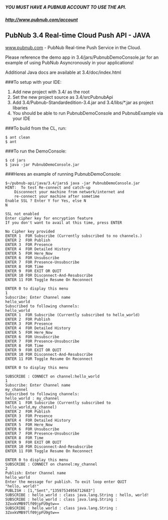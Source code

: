 ##### YOU MUST HAVE A PUBNUB ACCOUNT TO USE THE API.
##### http://www.pubnub.com/account

## PubNub 3.4 Real-time Cloud Push API - JAVA

www.pubnub.com - PubNub Real-time Push Service in the Cloud. 

Please reference the demo app in 3.4/jars/PubnubDemoConsole.jar for an example of using PubNub
Asyncronously in your applications!

Additional Java docs are available at 3.4/doc/index.html

###To setup with your IDE:

1. Add new project with 3.4/ as the root
2. Set the new project source as 3.4/srcPubnubApi
3. Add 3.4/Pubnub-Standardedition-3.4.jar and 3.4/libs/*.jar as project libaries
4. You should be able to run PubnubDemoConsole and PubnubExample via your IDE

###To build from the CL, run:
```
$ ant clean
$ ant
```
###To run the DemoConsole:
```
$ cd jars
$ java -jar PubnubDemoConsole.jar
```

###Heres an example of running PubnubDemoConsole:

```
$~/pubnub-api/java/3.4/jars$ java -jar PubnubDemoConsole.jar 
HINT:  To test Re-connect and catch-up
	Disconnect your machine from network/internet and
	re-connect your machine after sometime
Enable SSL ? Enter Y for Yes, else N
N

SSL not enabled
Enter cipher key for encryption feature
If you don't want to avail at this time, press ENTER

No Cipher key provided
ENTER 1  FOR Subscribe (Currently subscribed to no channels.)
ENTER 2  FOR Publish
ENTER 3  FOR Presence
ENTER 4  FOR Detailed History
ENTER 5  FOR Here_Now
ENTER 6  FOR Unsubscribe
ENTER 7  FOR Presence-Unsubscribe
ENTER 8  FOR Time
ENTER 9  FOR EXIT OR QUIT
ENTER 10 FOR Disconnect-And-Resubscribe
ENTER 11 FOR Toggle Resume On Reconnect

ENTER 0 to display this menu
1
Subscribe: Enter Channel name
hello_world
Subscribed to following channels: 
hello_world
ENTER 1  FOR Subscribe (Currently subscribed to hello_world)
ENTER 2  FOR Publish
ENTER 3  FOR Presence
ENTER 4  FOR Detailed History
ENTER 5  FOR Here_Now
ENTER 6  FOR Unsubscribe
ENTER 7  FOR Presence-Unsubscribe
ENTER 8  FOR Time
ENTER 9  FOR EXIT OR QUIT
ENTER 10 FOR Disconnect-And-Resubscribe
ENTER 11 FOR Toggle Resume On Reconnect

ENTER 0 to display this menu

SUBSCRIBE : CONNECT on channel:hello_world
1
Subscribe: Enter Channel name
my_channel
Subscribed to following channels: 
hello_world : my_channel
ENTER 1  FOR Subscribe (Currently subscribed to hello_world,my_channel)
ENTER 2  FOR Publish
ENTER 3  FOR Presence
ENTER 4  FOR Detailed History
ENTER 5  FOR Here_Now
ENTER 6  FOR Unsubscribe
ENTER 7  FOR Presence-Unsubscribe
ENTER 8  FOR Time
ENTER 9  FOR EXIT OR QUIT
ENTER 10 FOR Disconnect-And-Resubscribe
ENTER 11 FOR Toggle Resume On Reconnect

ENTER 0 to display this menu
SUBSCRIBE : CONNECT on channel:my_channel
2
Publish: Enter Channel name
hello_world
Enter the message for publish. To exit loop enter QUIT
"hello, world!"
PUBLISH : [1,"Sent","13597534956712683"]
SUBSCRIBE : hello_world : class java.lang.String : hello, world!
SUBSCRIBE : hello_world : class java.lang.String : 3ZoxkVMB97lf09jpFU9gtw==
SUBSCRIBE : hello_world : class java.lang.String : 3ZoxkVMB97lf09jpFU9gtw==
```

